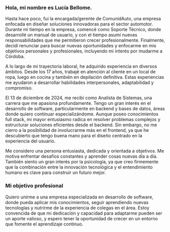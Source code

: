 ### Hola, mi nombre es Lucía Bellome.
Hasta hace poco, fui la encargada/gerente de ComunidAuto, una empresa enfocada en diseñar soluciones innovadoras para el sector automotor. Durante mi tiempo en la empresa, comencé como Soporte Técnico, donde desarrollé un manual de usuario, y con el tiempo asumí nuevas responsabilidades que me permitieron crecer profesionalmente. Finalmente, decidí renunciar para buscar nuevas oportunidades y enfocarme en mis objetivos personales y profesionales, incluyendo mi interés por mudarme a Córdoba.

A lo largo de mi trayectoria laboral, he adquirido experiencia en diversos ámbitos. Desde los 17 años, trabajé en atención al cliente en un local de ropa, luego en cocina y también en depilación definitiva. Estas experiencias me ayudaron a desarrollar habilidades interpersonales, adaptabilidad y compromiso.

El 13 de diciembre de 2024, me recibí como Analista de Sistemas, una carrera que me apasiona profundamente. Tengo un gran interés en el desarrollo de software, particularmente en backend y bases de datos, áreas donde quiero continuar especializándome. Aunque poseo conocimientos full stack, mi mayor entusiasmo radica en resolver problemas complejos y estructurar soluciones eficientes desde el backend. Sin embargo, no me cierro a la posibilidad de involucrarme más en el frontend, ya que he descubierto que tengo buena mano para el diseño centrado en la experiencia del usuario.

Me considero una persona entusiasta, dedicada y orientada a objetivos. Me motiva enfrentar desafíos constantes y aprender cosas nuevas día a día. También siento un gran interés por la psicología, ya que creo firmemente que la combinación entre la innovación tecnológica y el entendimiento humano es clave para construir un futuro mejor.

### Mi objetivo profesional
Quiero unirme a una empresa especializada en desarrollo de software, donde pueda aplicar mis conocimientos, seguir aprendiendo nuevas tecnologías y nutrirme de la experiencia de colegas en el área. Estoy convencida de que mi dedicación y capacidad para adaptarme pueden ser un aporte valioso, y espero tener la oportunidad de crecer en un entorno que fomente el aprendizaje continuo.
